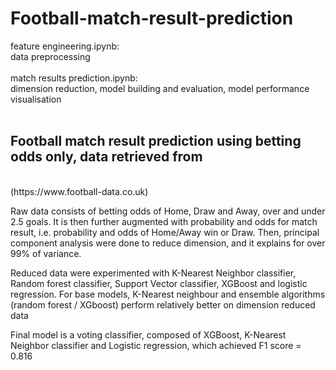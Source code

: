 # Football-match-result-prediction

feature engineering.ipynb: <br>data preprocessing <br><br>
match results prediction.ipynb: <br>dimension reduction, model building and evaluation, model performance visualisation 
<br><br>

<h2>Football match result prediction using betting odds only, data retrieved from </h2><br>
(https://www.football-data.co.uk)<br>

Raw data consists of betting odds of Home, Draw and Away, over and under 2.5 goals. It is then further augmented with probability and odds for match result, i.e. probability and odds of Home/Away win or Draw. Then, principal component analysis were done to reduce dimension, and it explains for over 99% of variance.<br>


Reduced data were experimented with K-Nearest Neighbor classifier, Random forest classifier, Support Vector classifier, XGBoost and logistic regression. For base models, K-Nearest neighbour and ensemble algorithms (random forest / XGboost) perform relatively better on dimension reduced data <br>

Final model is a voting classifier, composed of XGBoost, K-Nearest Neighbor classifier and Logistic regression, which achieved F1 score = 0.816
